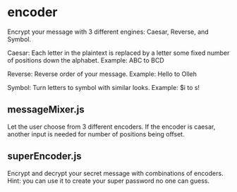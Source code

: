 # encoder
Encrypt your message with 3 different engines: Caesar, Reverse, and Symbol.

Caesar:  Each letter in the plaintext is replaced by a letter some fixed number of positions down the alphabet.
Example: ABC to BCD

Reverse: Reverse order of your message.
Example: Hello to Olleh

Symbol: Turn letters to symbol with similar looks.
Example: $i to s!

## messageMixer.js
Let the user choose from 3 different encoders. If the encoder is caesar, another input is needed for number of positions being offset.

## superEncoder.js
Encrypt and decrypt your secret message with combinations of encoders. Hint: you can use it to create your super password no one can guess.
